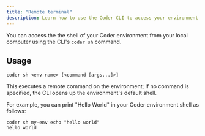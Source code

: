 ```yaml
---
title: "Remote terminal"
description: Learn how to use the Coder CLI to access your environment.
---
```


You can access the the shell of your Coder environment from your local computer
using the CLI's `coder sh` command.

## Usage

```shell
coder sh <env name> [<command [args...]>]
```

This executes a remote command on the environment; if no command is specified,
the CLI opens up the environment's default shell.

For example, you can print "Hello World" in your Coder environment shell as
follows:

```shell
coder sh my-env echo "hello world"
hello world
```

